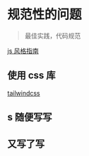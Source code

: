 # 规范性的问题

> 最佳实践，代码规范

[js 风格指南](https://github.com/airbnb/javascript)

## 使用 css 库

[tailwindcss](https://tailwindcss.com/docs/guides/vite)

## s 随便写写

## 又写了写
